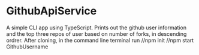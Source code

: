 # GithubApiService
 A simple CLI app using TypeScript.
 Prints out the github user information and the top three repos of user based on number of forks, in descending ordrer.
 After cloning, in the command line terminal run
  //npm init 
  //npm start GithubUsername
 

